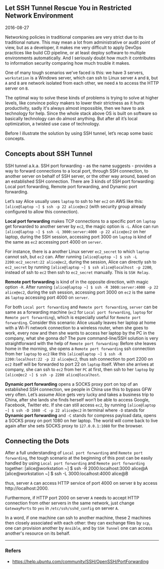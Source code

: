 ## Let SSH Tunnel Rescue You in Restricted Network Environment
2016-08-27

Networking policies in traditional companies are very strict due to its traditional nature. This may mean a lot from administrative or audit point of view, but as a developer, it makes me very difficult to apply DevOps practices like build CD pipeline, or at least deploy software to multiple environments automatically. And I seriously doubt how much it contributes to information security comparing how much trouble it makes.

One of many tough scenarios we've faced is this: we have 3 servers, `workstation` is a Windows server, which can ssh to Linux server `A` and `B`, but `A` and `B` are network isolated from each other, we need `A` to access the HTTP server on `B`.

The optimal way to solve these kinds of problems is trying to solve at higher levels, like convince policy makers to lower their strictness as it hurts productivity, sadly it's always almost impossible, then we have to ask technology for help. Since the whole stack above OS is built on software so basically technology can do almost anything. But after all it’s local optimization, a twisted use case of technology.


Before I illustrate the solution by using SSH tunnel, let’s recap some basic concepts.


## Concepts about SSH Tunnel

SSH tunnel a.k.a. SSH port forwarding - as the name suggests - provides a way to forward connections to a local port, through SSH connection, to another server on behalf of SSH server, or the other way around, based on an established SSH connection. There are 3 kinds of SSH port forwarding: Local port forwarding, Remote port forwarding, and Dynamic port forwarding.


Let’s say Alice usually uses `laptop` to ssh to her  `ec2` on AWS like this: `[alice@laptop ~] $ ssh -p 22 alice@ec2` (with security group already configured to allow this connection).

**Local port forwarding** makes TCP connections to a specific port on `laptop` get forwarded to another server by `ec2`, the magic option is `-L`. Alice can run `[alice@laptop ~] $ ssh -L 3000:server:4000 -p 22 alice@ec2` on her laptop, during the SSH session, accessing port 3000 on `laptop` is kind of the same as `ec2` accessing port 4000 on `server`. 

For instance, there is a another Linux server `ec2_secret` to which `laptop` cannot ssh, but `ec2` can. After running `[alice@laptop ~] $ ssh -L 2200:ec2_secret:22 alice@ec2`, during the session, Alice can directly ssh to `ec2_secret` by running `[alice@laptop ~] $ ssh alice@localhost -p 2200`, instead of ssh to `ec2` then ssh to `ec2_secret` manually. This is `SSH Relay`.


**Remote port forwarding** is kind of in the opposite direction, with magic option `-R`. After running `[alice@laptop ~] $ ssh -R 3000:server:4000 -p 22 alice@ec2`, during the ssh session, accessing port 3000 on `ec2` is the same as `laptop` accessing port 4000 on `server`.

For both `Local port forwarding` and `Remote port forwarding`, `server` can be same as a forwarding machine (`ec2` for `Local port forwarding`, `laptop` for `Remote port forwarding`), which is especially useful for `Remote port forwarding`. Consider this scenario: Alice usually leaves her laptop at home with a Wi-Fi network connection to a wireless router, when she goes to work, every now and then she wants to access her laptop by the PC in the company, what she gonna do? The pure command-line/SSH solution is very straightforward with the help of `Remote port forwarding`: Before she leaves home in the morning, she opens a `Remote port forwarding` ssh connection from her `laptop` to `ec2` like this `[alice@laptop ~] $ ssh -R 2200:localhost:22 -p 22 alice@ec2`, thus ssh connection to port 2200 on `ec2` itself will be forwarded to port 22 on `laptop` itself. When she arrives at company, she can ssh to `ec2` from her `PC` at first, then ssh to her `laptop` by `[alice@ec2 ~] $ ssh -p 2200 alice@localhost`.

**Dynamic port forwarding** opens a SOCKS proxy port on top of an established SSH connection, we people in China use this to bypass GFW very often. Let’s assume Alice gets very lucky and takes a business trip to China, after she lands she finds herself won’t be able to access Google, Facebook, Twitter etc. If she can still access `ec2`, by running `[alice@laptop ~] $ ssh -D 1080 -C -p 22 alice@ec2` in terminal where `-D` stands for **Dynamic port forwarding** and `-C` stands for compress payload data, opens a SOCKS proxy on port 1080 on her laptop. The world will come back to live again after she sets SOCKS proxy to `127.0.0.1:1080` for the browser.


## Connecting the Dots

After a full understanding of `Local port forwarding` and `Remote port forwarding`, the tough scenario at the beginning of this post can be easily handled by using `Local port forwarding` and `Remote port forwarding` together:
[alice@workstation ~] $ ssh -R 2000:localhost:3000 alice@A
[alice@workstation ~] $ ssh -L 3000:localhost:4000 alice@B

thus, server `A` can access HTTP service of port 4000 on server `B` by access http://localhost:2000. 

Furthermore, if HTTP port 2000 on server `A` needs to accept HTTP connection from other servers in the same network, just change `GatewayPorts` to `yes` in `/etc/ssh/sshd_config` on server `A`. 


In a word, if one machine can ssh to another machine, these 2 machines then closely associated with each other: they can exchange files by `scp`, one can provision another by `Ansible`, and by `SSH Tunnel` one can access another's resource on its behalf.

---

### Refers
- https://help.ubuntu.com/community/SSH/OpenSSH/PortForwarding






